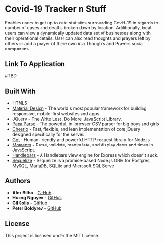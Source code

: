 # Covid-19 Tracker n Stuff

Enables users to get up to date statistics surrounding Covid-19 in regards to number of cases and deaths broken down by location.
Additionally, local users can view a dynamically updated data set of businesses along with their operational details.  User can also read thoughts and prayers left by others or add a prayer of there own in a Thoughts and Prayers social component.

## Link To Application
#TBD

## Built With

* HTML5
* [Material Design](https://mdbootstrap.com/) - The world's most popular framework for building responsive, mobile-first websites and apps
* [JQuery](https://jquery.com/) - The Write Less, Do More, JavaScript Library.
* [Papa Parse](https://www.papaparse.com/) - The powerful, in-browser CSV parser for big boys and girls
* [Cheerio](https://cheerio.js.org/) - Fast, flexible, and lean implementation of core jQuery designed specifically for the server.
* [Got](https://www.npmjs.com/package/got) - Human-friendly and powerful HTTP request library for Node.js
* [Moments](https://momentjs.com/) - Parse, validate, manipulate, and display dates and times in JavaScript.
* [Handlebars](https://www.npmjs.com/package/express-handlebars) - A Handlebars view engine for Express which doesn't suck.
* [Sequelize](https://www.npmjs.com/package/sequelize) - Sequelize is a promise-based Node.js ORM for Postgres, MySQL, MariaDB, SQLite and        Microsoft SQL Serve

## Authors

* **Alex Bilba** - [GitHub](https://github.com/alexshanless)
* **Huong Nguyen** - [GitHub](https://github.com/huonghuonglacey1020)
* **Gil Solis** - [GitHub](https://github.com/GilSolis)
* **Peter Boldyrev** - [GitHub](https://github.com/peterboldyrev)

## License

This project is licensed under the MIT License.
